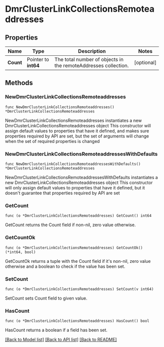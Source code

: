 # DmrClusterLinkCollectionsRemoteaddresses

## Properties

Name | Type | Description | Notes
------------ | ------------- | ------------- | -------------
**Count** | Pointer to **int64** | The total number of objects in the remoteAddresses collection. | [optional] 

## Methods

### NewDmrClusterLinkCollectionsRemoteaddresses

`func NewDmrClusterLinkCollectionsRemoteaddresses() *DmrClusterLinkCollectionsRemoteaddresses`

NewDmrClusterLinkCollectionsRemoteaddresses instantiates a new DmrClusterLinkCollectionsRemoteaddresses object
This constructor will assign default values to properties that have it defined,
and makes sure properties required by API are set, but the set of arguments
will change when the set of required properties is changed

### NewDmrClusterLinkCollectionsRemoteaddressesWithDefaults

`func NewDmrClusterLinkCollectionsRemoteaddressesWithDefaults() *DmrClusterLinkCollectionsRemoteaddresses`

NewDmrClusterLinkCollectionsRemoteaddressesWithDefaults instantiates a new DmrClusterLinkCollectionsRemoteaddresses object
This constructor will only assign default values to properties that have it defined,
but it doesn't guarantee that properties required by API are set

### GetCount

`func (o *DmrClusterLinkCollectionsRemoteaddresses) GetCount() int64`

GetCount returns the Count field if non-nil, zero value otherwise.

### GetCountOk

`func (o *DmrClusterLinkCollectionsRemoteaddresses) GetCountOk() (*int64, bool)`

GetCountOk returns a tuple with the Count field if it's non-nil, zero value otherwise
and a boolean to check if the value has been set.

### SetCount

`func (o *DmrClusterLinkCollectionsRemoteaddresses) SetCount(v int64)`

SetCount sets Count field to given value.

### HasCount

`func (o *DmrClusterLinkCollectionsRemoteaddresses) HasCount() bool`

HasCount returns a boolean if a field has been set.


[[Back to Model list]](../README.md#documentation-for-models) [[Back to API list]](../README.md#documentation-for-api-endpoints) [[Back to README]](../README.md)


